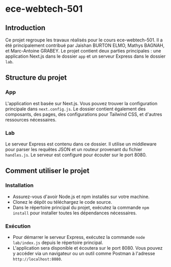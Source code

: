 # ece-webtech-501

## Introduction
Ce projet regroupe les travaux réalisés pour le cours ece-webtech-501. Il a été principalement contribué par Jaishan BURTON ELMO, Mathys BAGNAH, et Marc-Antoine GRABEY. Le projet contient deux parties principales : une application Next.js dans le dossier `app` et un serveur Express dans le dossier `lab`.

## Structure du projet

### App
L'application est basée sur Next.js. Vous pouvez trouver la configuration principale dans `next.config.js`. Le dossier contient également des composants, des pages, des configurations pour Tailwind CSS, et d'autres ressources nécessaires.

### Lab
Le serveur Express est contenu dans ce dossier. Il utilise un middleware pour parser les requêtes JSON et un routeur provenant du fichier `handles.js`. Le serveur est configuré pour écouter sur le port 8080.

## Comment utiliser le projet

### Installation
- Assurez-vous d'avoir Node.js et npm installés sur votre machine.
- Clonez le dépôt ou téléchargez le code source.
- Dans le répertoire principal du projet, exécutez la commande `npm install` pour installer toutes les dépendances nécessaires.

### Exécution
- Pour démarrer le serveur Express, exécutez la commande `node lab/index.js` depuis le répertoire principal.
- L'application sera disponible et écoutera sur le port 8080. Vous pouvez y accéder via un navigateur ou un outil comme Postman à l'adresse `http://localhost:8080`.
